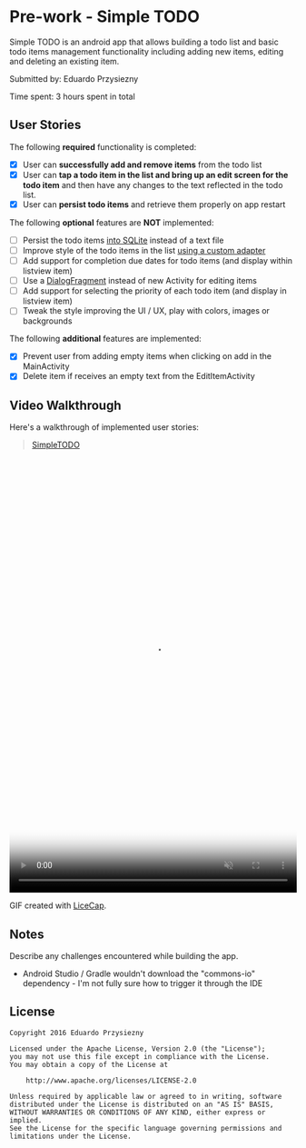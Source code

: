 # Pre-work - Simple TODO

Simple TODO is an android app that allows building a todo list and basic todo items management functionality including adding new items, editing and deleting an existing item.

Submitted by: Eduardo Przysiezny

Time spent: 3 hours spent in total

## User Stories

The following **required** functionality is completed:

* [x] User can **successfully add and remove items** from the todo list
* [x] User can **tap a todo item in the list and bring up an edit screen for the todo item** and then have any changes to the text reflected in the todo list.
* [x] User can **persist todo items** and retrieve them properly on app restart

The following **optional** features are **NOT** implemented:

* [ ] Persist the todo items [into SQLite](http://guides.codepath.com/android/Persisting-Data-to-the-Device#sqlite) instead of a text file
* [ ] Improve style of the todo items in the list [using a custom adapter](http://guides.codepath.com/android/Using-an-ArrayAdapter-with-ListView)
* [ ] Add support for completion due dates for todo items (and display within listview item)
* [ ] Use a [DialogFragment](http://guides.codepath.com/android/Using-DialogFragment) instead of new Activity for editing items
* [ ] Add support for selecting the priority of each todo item (and display in listview item)
* [ ] Tweak the style improving the UI / UX, play with colors, images or backgrounds

The following **additional** features are implemented:

* [x] Prevent user from adding empty items when clicking on add in the MainActivity
* [x] Delete item if receives an empty text from the EditItemActivity

## Video Walkthrough

Here's a walkthrough of implemented user stories:

<blockquote class="imgur-embed-pub" lang="en" data-id="oeGtn3k"><a href="//imgur.com/oeGtn3k">SimpleTODO</a></blockquote><script async src="//s.imgur.com/min/embed.js" charset="utf-8"></script>

<video class="post video-post" id="video-element" poster="//i.imgur.com/oeGtn3kh.jpg" preload="auto" muted="muted" webkit-playsinline="" style="width: 506px; height: 766px;"><source type="video/mp4" src="//i.imgur.com/oeGtn3k.mp4"></video>

GIF created with [LiceCap](http://www.cockos.com/licecap/).

## Notes

Describe any challenges encountered while building the app.

* Android Studio / Gradle wouldn't download the "commons-io" dependency - I'm not fully sure how to trigger it through the IDE

## License

    Copyright 2016 Eduardo Przysiezny

    Licensed under the Apache License, Version 2.0 (the "License");
    you may not use this file except in compliance with the License.
    You may obtain a copy of the License at

        http://www.apache.org/licenses/LICENSE-2.0

    Unless required by applicable law or agreed to in writing, software
    distributed under the License is distributed on an "AS IS" BASIS,
    WITHOUT WARRANTIES OR CONDITIONS OF ANY KIND, either express or implied.
    See the License for the specific language governing permissions and
    limitations under the License.